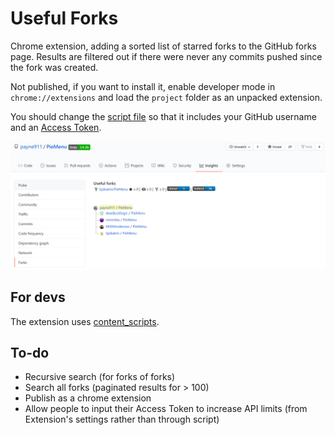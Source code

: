# Useful Forks
Chrome extension, adding a sorted list of starred forks to the GitHub forks page. Results are filtered out if there were never any commits pushed since the fork was created.

Not published, if you want to install it, enable developer mode in `chrome://extensions` and load the `project` folder as an unpacked extension.

You should change the [script file](project/useful_forks.js) so that it includes your GitHub username and an [Access Token](https://github.com/settings/tokens/new?scopes=repo&description=UsefulFork).

![example](media/example.png)

## For devs
The extension uses [content_scripts](https://developer.chrome.com/extensions/content_scripts#declaratively).

## To-do
* Recursive search (for forks of forks)
* Search all forks (paginated results for > 100)
* Publish as a chrome extension
* Allow people to input their Access Token to increase API limits (from Extension's settings rather than through script)